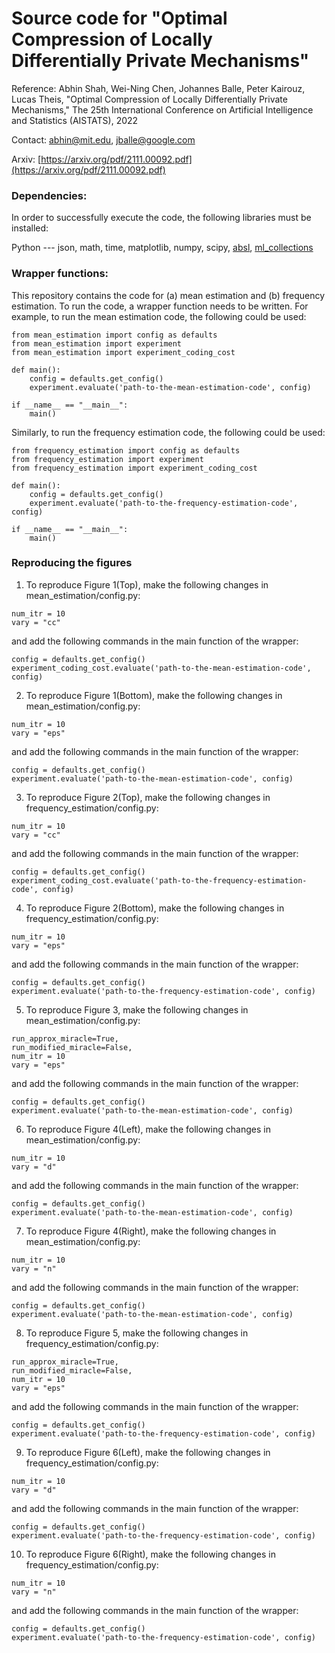 # Source code for "Optimal Compression of Locally Differentially Private Mechanisms"

Reference: Abhin Shah, Wei-Ning Chen, Johannes Balle, Peter Kairouz, Lucas Theis,
"Optimal Compression of Locally Differentially Private Mechanisms," 
The 25th International Conference on Artificial Intelligence and Statistics (AISTATS), 2022

Contact: abhin@mit.edu, jballe@google.com

Arxiv: [https://arxiv.org/pdf/2111.00092.pdf](https://arxiv.org/pdf/2111.00092.pdf)

### Dependencies:

In order to successfully execute the code, the following libraries must be installed:

Python --- json, math, time, matplotlib, numpy, scipy, [absl](https://github.com/abseil/abseil-py), [ml_collections](https://github.com/google/ml_collections)

### Wrapper functions:

This repository contains the code for (a) mean estimation and (b) frequency estimation. To run the code, a wrapper function needs to be written. For example, to run the mean estimation code, the following could be used:

```
from mean_estimation import config as defaults
from mean_estimation import experiment
from mean_estimation import experiment_coding_cost

def main():
	config = defaults.get_config()
	experiment.evaluate('path-to-the-mean-estimation-code', config)
	
if __name__ == "__main__":
	main()
```

Similarly, to run the frequency estimation code, the following could be used:

```
from frequency_estimation import config as defaults
from frequency_estimation import experiment
from frequency_estimation import experiment_coding_cost

def main():
	config = defaults.get_config()
	experiment.evaluate('path-to-the-frequency-estimation-code', config)
	
if __name__ == "__main__":
	main()
```

### Reproducing the figures

1. To reproduce Figure 1(Top), make the following changes in mean_estimation/config.py:
```
num_itr = 10
vary = "cc"
```
and add the following commands in the main function of the wrapper:
```
config = defaults.get_config()
experiment_coding_cost.evaluate('path-to-the-mean-estimation-code', config)
```
2. To reproduce Figure 1(Bottom), make the following changes in mean_estimation/config.py:
```
num_itr = 10
vary = "eps"
```
and add the following commands in the main function of the wrapper:
```
config = defaults.get_config()
experiment.evaluate('path-to-the-mean-estimation-code', config)
```
3. To reproduce Figure 2(Top), make the following changes in frequency_estimation/config.py:
```
num_itr = 10
vary = "cc"
```
and add the following commands in the main function of the wrapper:
```
config = defaults.get_config()
experiment_coding_cost.evaluate('path-to-the-frequency-estimation-code', config)
```
4. To reproduce Figure 2(Bottom), make the following changes in frequency_estimation/config.py:
```
num_itr = 10
vary = "eps"
```
and add the following commands in the main function of the wrapper:
```
config = defaults.get_config()
experiment.evaluate('path-to-the-frequency-estimation-code', config)
```
5. To reproduce Figure 3, make the following changes in mean_estimation/config.py:
```
run_approx_miracle=True,
run_modified_miracle=False,
num_itr = 10
vary = "eps"
```
and add the following commands in the main function of the wrapper:
```
config = defaults.get_config()
experiment.evaluate('path-to-the-mean-estimation-code', config)
```
6. To reproduce Figure 4(Left), make the following changes in mean_estimation/config.py:
```
num_itr = 10
vary = "d"
```
and add the following commands in the main function of the wrapper:
```
config = defaults.get_config()
experiment.evaluate('path-to-the-mean-estimation-code', config)
```
7. To reproduce Figure 4(Right), make the following changes in mean_estimation/config.py:
```
num_itr = 10
vary = "n"
```
and add the following commands in the main function of the wrapper:
```
config = defaults.get_config()
experiment.evaluate('path-to-the-mean-estimation-code', config)
```
8. To reproduce Figure 5, make the following changes in frequency_estimation/config.py:
```
run_approx_miracle=True,
run_modified_miracle=False,
num_itr = 10
vary = "eps"
```
and add the following commands in the main function of the wrapper:
```
config = defaults.get_config()
experiment.evaluate('path-to-the-frequency-estimation-code', config)
```
9. To reproduce Figure 6(Left), make the following changes in frequency_estimation/config.py:
```
num_itr = 10
vary = "d"
```
and add the following commands in the main function of the wrapper:
```
config = defaults.get_config()
experiment.evaluate('path-to-the-frequency-estimation-code', config)
```
10. To reproduce Figure 6(Right), make the following changes in frequency_estimation/config.py:
```
num_itr = 10
vary = "n"
```
and add the following commands in the main function of the wrapper:
```
config = defaults.get_config()
experiment.evaluate('path-to-the-frequency-estimation-code', config)
```